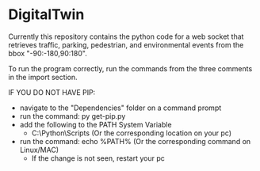 # DigitalTwin
Currently this repository contains the python code for a web socket that retrieves traffic, parking, pedestrian, and environmental events from the bbox "-90:-180,90:180".

To run the program correctly, run the commands from the three comments in the import section.

IF YOU DO NOT HAVE PIP:
- navigate to the "Dependencies" folder on a command prompt
- run the command: py get-pip.py
- add the following to the PATH System Variable
	- C:\Python\Scripts (Or the corresponding location on your pc)
- run the command: echo %PATH% (Or the corresponding command on Linux/MAC)
	- If the change is not seen, restart your pc

